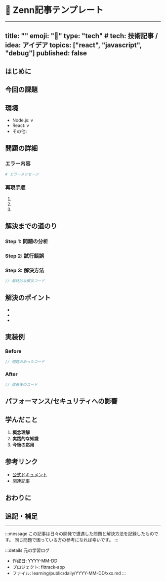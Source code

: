# 📝 Zenn記事テンプレート

---
title: ""
emoji: "🎯"
type: "tech" # tech: 技術記事 / idea: アイデア
topics: ["react", "javascript", "debug"]
published: false
---

## はじめに
<!-- 学習ログの背景を読者向けに説明 -->

## 今回の課題
<!-- 技術的な課題や問題を明確に -->

## 環境
- Node.js: v
- React: v
- その他:

## 問題の詳細

### エラー内容
```bash
# エラーメッセージ
```

### 再現手順
1.
2.
3.

## 解決までの道のり

### Step 1: 問題の分析
<!-- 学習ログの原因分析を詳細化 -->

### Step 2: 試行錯誤
<!-- 失敗した方法も含めて記載 -->

### Step 3: 解決方法
```javascript
// 最終的な解決コード
```

## 解決のポイント
<!-- 重要な気づきを箇条書きで -->
-
-
-

## 実装例

### Before
```javascript
// 問題のあったコード
```

### After
```javascript
// 改善後のコード
```

## パフォーマンス/セキュリティへの影響
<!-- 該当する場合のみ -->

## 学んだこと
<!-- 技術的な学びを一般化 -->

1. **概念理解**
2. **実践的な知識**
3. **今後の応用**

## 参考リンク
- [公式ドキュメント]()
- [関連記事]()

## おわりに
<!-- 読者へのメッセージ -->

## 追記・補足
<!-- 後日追加した情報 -->

---

:::message
この記事は日々の開発で遭遇した問題と解決方法を記録したものです。
同じ問題で困っている方の参考になれば幸いです。
:::

:::details 元の学習ログ
- 作成日: YYYY-MM-DD
- プロジェクト: fittrack-app
- ファイル: learning/public/daily/YYYY-MM-DD/xxx.md
:::
